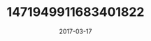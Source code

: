 ---
title: "1471949911683401822"
cover: "2017-03-17 05.48.44 1471949911683401822_46248401"
photo: "2017-03-17 05.48.44 1471949911683401822_46248401"
date: "2017-03-17"
type: "photo"
---